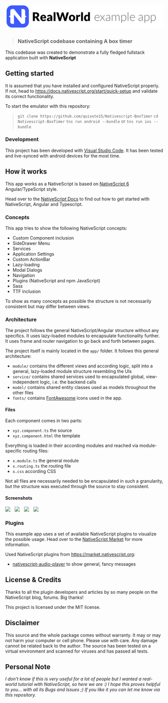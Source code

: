 # ![RealWorld Example App](logo.png)
> ### NativeScript codebase containing A box timer


This codebase was created to demonstrate a fully fledged fullstack application built with **NativeScript**

## Getting started
It is assumed that you have installed and configured NativeScript properly. If not, head to https://docs.nativescript.org/start/quick-setup and validate its correct functionality.

To start the emulator with this repository:
  > `git clone https://github.com/quixote15/Nativescript-BoxTimer`
  > `cd Nativescript-BoxTimer`
  > `tns run android --bundle` or `tns run ios --bundle`

### Development
This project has been developed with [Visual Studio Code](https://code.visualstudio.com/).
It has been tested and live-synced with android devices for the most time.

## How it works
This app works as a NativeScript is based on [NativeScript 6](https://nativescript.org) Angular/TypeScript style.

Head over to the [NativeScript Docs](https://docs.nativescript.org/angular/start/introduction) to find out how to get started with NativeScript, Angular and Typescript.

### Concepts
This app tries to show the following NativeScript concepts:
* Custom Component inclusion
* SideDrawer Menu
* Services
* Application Settings
* Custom ActionBar
* Lazy-loading
* Modal Dialogs
* Navigation
* Plugins (NativeScript and npm JavaScript)
* Sass
* TTF inclusion

To show as many concepts as possible the structure is not necessarily consistent but may differ between views.

### Architecture
The project follows the general NativeScript/Angular structure without any specifics. It uses lazy-loaded modules to encapsulate functionality further. It uses frame and router navigation to go back and forth between pages.

The project itself is mainly located in the `app/` folder. It follows this general architecture:
* `module/` contains the different views and according logic, split into a general, lazy-loaded module structure resembling the UIs
* `service/` contains shared services used to encapsulated global, view-independent logic, i.e. the backend calls
* `model/` contains shared entity classes used as models throughout the other files
* `fonts/` contains [FontAwesome](https://fontawesome.com/v5.9.0/) icons used in the app.

#### Files
Each component comes in two parts:
* `xyz.component.ts` the source
* `xyz.component.html` the template

Everything is loaded in their according modules and reached via module-specific routing files:
* `x.module.ts` the general module
* `x.routing.ts` the routing file
* `x.css` according CSS

Not all files are necessarily needed to be encapsulated in such a granularity, but the structure was executed through the source to stay consistent.


#### Screenshots
<img width="200px" src='https://github.com/nea/nativescript-realworld-example-app/blob/master/assets/screenshot_1.png' style="margin-right: 10px;"></img>
<img width="200px" src='https://github.com/nea/nativescript-realworld-example-app/blob/master/assets/screenshot_2.png' style="margin-right: 10px;"></img>
<img width="200px" src='https://github.com/nea/nativescript-realworld-example-app/blob/master/assets/screenshot_3.png' style="margin-right: 10px;"></img>
<img width="200px" src='https://github.com/nea/nativescript-realworld-example-app/blob/master/assets/screenshot_4.png'></img>



### Plugins
This example app uses a set of available NativeScript plugins to visualize the possible usage. Head over to the [NativeScript Market](https://market.nativescript.org/) for more information.

Used NativeScript plugins from https://market.nativescript.org:
* [nativescript-audio-player](https://market.nativescript.org/plugins/nativescript-audio-player) to show general, fancy messages


## License & Credits

Thanks to all the plugin developers and articles by so many people on the NativeScript blog, forums. Big thanks!

This project is licensed under the MIT license.

## Disclaimer
This source and the whole package comes without warranty. It may or may not harm your computer or cell phone. Please use with care. Any damage cannot be related back to the author. The source has been tested on a virtual environment and scanned for viruses and has passed all tests.

## Personal Note
*I don't know if this is very useful for a lot of people but I wanted a real-world tutorial with NativeScript, so here we are :) I hope this proves helpful to you... with all its Bugs and Issues ;) If you like it you can let me know via this repository.*
